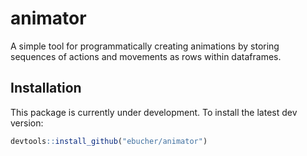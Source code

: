 # animator

A simple tool for programmatically creating animations by storing sequences of actions and movements as rows within dataframes.

## Installation

This package is currently under development. To install the latest dev version:

``` r
devtools::install_github("ebucher/animator")
```
